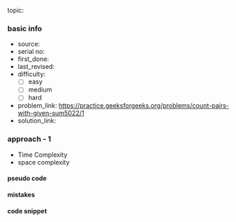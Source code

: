 topic:

### basic info
- source: 
- serial no:
- first_done:
- last_revised:
- difficulty:
	- [ ] easy
	- [ ] medium
	- [ ] hard
- problem_link: https://practice.geeksforgeeks.org/problems/count-pairs-with-given-sum5022/1
- solution_link:

### approach - 1
- Time Complexity
- space complexity

#### pseudo code

#### mistakes

#### code snippet
```python

```